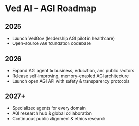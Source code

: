 # Ved AI – AGI Roadmap

## 2025
- Launch VedGov (leadership AGI pilot in healthcare)
- Open-source AGI foundation codebase

## 2026
- Expand AGI agent to business, education, and public sectors
- Release self-improving, memory-enabled AGI architecture
- Launch open AGI API with safety & transparency protocols

## 2027+
- Specialized agents for every domain
- AGI research hub & global collaboration
- Continuous public alignment & ethics research
